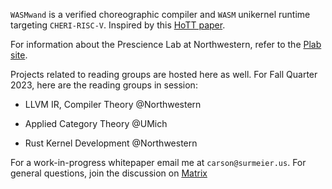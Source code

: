 `WASMwand` is a verified choreographic compiler and `WASM` unikernel runtime 
targeting `CHERI-RISC-V`. Inspired by this [HoTT paper](https://arxiv.org/abs/1705.07442).

For information about the Prescience Lab at Northwestern, refer to the 
[Plab site](http://presciencelab.org/).

Projects related to reading groups are hosted here as well. For Fall Quarter 
2023, here are the reading groups in session:

- LLVM IR, Compiler Theory @Northwestern

- Applied Category Theory @UMich

- Rust Kernel Development @Northwestern

For a work-in-progress whitepaper email me at `carson@surmeier.us`. For general questions, join the discussion on [Matrix](https://matrix.wasmwand.com)

